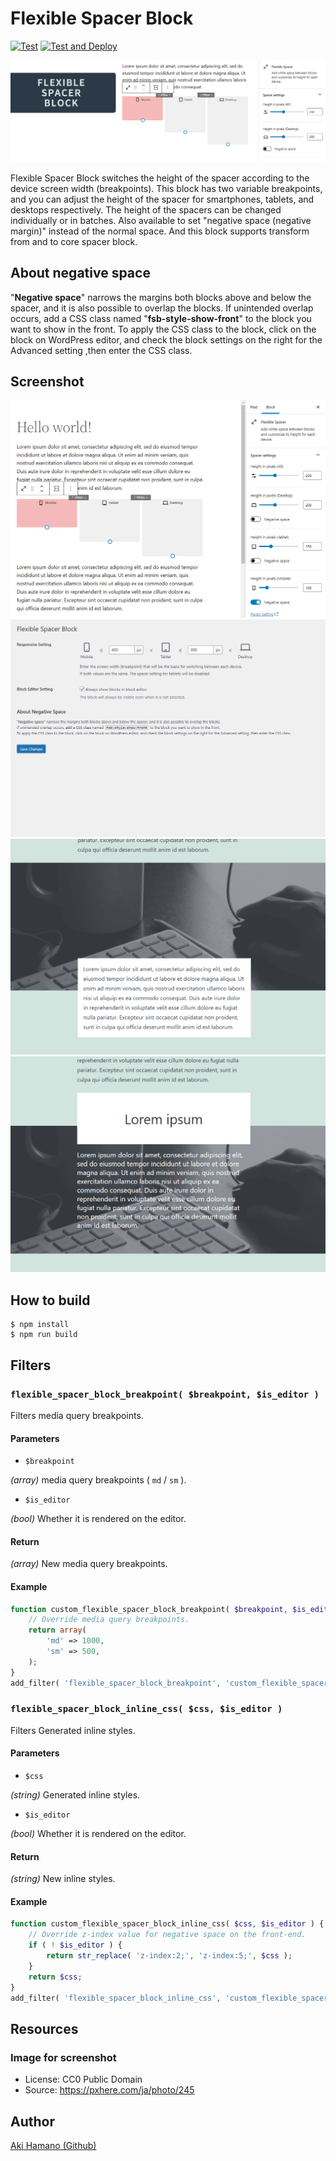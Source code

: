 # Flexible Spacer Block

[![Test](https://github.com/t-hamano/flexible-spacer-block/actions/workflows/run-test.yml/badge.svg)](https://github.com/t-hamano/flexible-spacer-block/actions/workflows/run-test.yml)
[![Test and Deploy](https://github.com/t-hamano/flexible-spacer-block/actions/workflows/run-test-and-deploy.yml/badge.svg)](https://github.com/t-hamano/flexible-spacer-block/actions/workflows/run-test-and-deploy.yml)

![Header](https://raw.githubusercontent.com/t-hamano/flexible-spacer-block/main/.wordpress-org/banner-1544x500.png)

Flexible Spacer Block switches the height of the spacer according to the device screen width (breakpoints).
This block has two variable breakpoints, and you can adjust the height of the spacer for smartphones, tablets, and desktops respectively.
The height of the spacers can be changed individually or in batches.
Also available to set "negative space (negative margin)" instead of the normal space.
And this block supports transform from and to core spacer block.

## About negative space
"**Negative space**" narrows the margins both blocks above and below the spacer, and it is also possible to overlap the blocks.
If unintended overlap occurs, add a CSS class named "**fsb-style-show-front**" to the block you want to show in the front.
To apply the CSS class to the block, click on the block on WordPress editor, and check the block settings on the right for the Advanced setting ,then enter the CSS class.

## Screenshot
![On Block Editor](https://raw.githubusercontent.com/t-hamano/flexible-spacer-block/main/.wordpress-org/screenshot-1.png "On Block Editor")
![Setting page](https://raw.githubusercontent.com/t-hamano/flexible-spacer-block/main/.wordpress-org/screenshot-2.png "Setting page")
![Negative space example](https://raw.githubusercontent.com/t-hamano/flexible-spacer-block/main/.wordpress-org/screenshot-3.png "Negative space example")
![Negative space example](https://raw.githubusercontent.com/t-hamano/flexible-spacer-block/main/.wordpress-org/screenshot-4.png "Negative space example")

## How to build

```
$ npm install
$ npm run build
```

## Filters

### `flexible_spacer_block_breakpoint( $breakpoint, $is_editor )`

Filters media query breakpoints.

#### Parameters

- `$breakpoint`

*(array)* media query breakpoints ( `md` / `sm` ).

- `$is_editor`

*(bool)* Whether it is rendered on the editor.

#### Return

*(array)* New media query breakpoints.

#### Example

```php
function custom_flexible_spacer_block_breakpoint( $breakpoint, $is_editor ) {
	// Override media query breakpoints.
	return array(
		'md' => 1000,
		'sm' => 500,
	);
}
add_filter( 'flexible_spacer_block_breakpoint', 'custom_flexible_spacer_block_breakpoint', 10, 2 );
```

### `flexible_spacer_block_inline_css( $css, $is_editor )`

Filters Generated inline styles.

#### Parameters

- `$css`

*(string)* Generated inline styles.

- `$is_editor`

*(bool)* Whether it is rendered on the editor.

#### Return

*(string)* New inline styles.

#### Example

```php
function custom_flexible_spacer_block_inline_css( $css, $is_editor ) {
	// Override z-index value for negative space on the front-end.
	if ( ! $is_editor ) {
		return str_replace( 'z-index:2;', 'z-index:5;', $css );
	}
	return $css;
}
add_filter( 'flexible_spacer_block_inline_css', 'custom_flexible_spacer_block_inline_css', 10, 2 );
```

## Resources

### Image for screenshot
* License: CC0 Public Domain
* Source: https://pxhere.com/ja/photo/245
## Author

[Aki Hamano (Github)](https://github.com/t-hamano)

